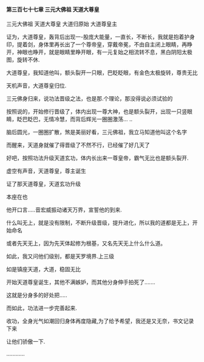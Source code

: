 #### 第三百七十七章 三元大佛祖 天道大尊皇
三元大佛祖
天道大尊皇
大道归原始
大道尊皇主

证为，大道尊皇，轰背后出现一-股庞大能量，一直长，不断长，我就是抱着护身印，提着剑，身体里再长出了一个尊帝皇，穿戴帝冕，不由自主闭上眼睛，再睁开，神眼也睁开，就是眼睛里睁开眼，有一元复始之相流转不息，黑白阴阳太极图，旋转不休.

大道尊皇，我知道他叫，额头裂开一只眼，巴眨眨眼，有金色太极旋转，尊贵无比

天机声音，大道尊皇归位.

三元佛身归来，说功法晋级之法，也是那.个理论，那没得说必须试验的

按照说的，开始修行晋级了，体内出现一尊大神，也是额头裂开，出现一只竖眼睛，眨巴眨巴，无情冷慧，而背后辉光一圈圈激荡... ..

脑后圆光，一圈圈扩散，煞是美丽好看，三元佛祖，我立马知道他叫这个名字

而醒来，天道身就催了得晋级了不然不行，已经催了好几天了

好吧，按照功法升级天道玄功，体内长出来一尊皇帝，霸气无比也是额头裂开.

虚空有声音，天道尊皇，尊主诞生

证了那天道尊皇，天道玄功升级

本座在也

他开口言.....音宏威振动诸天万界，宣誓他的到来.

什么叫无上，就是没有限制，不断升级晋级，提升进化，所以我的道都是无上，开始命名

或者先天无上，因为先天体起修为根基，又名先天无上什么什么道。

如此，我又问他们级别，都是天罗境界.上三级

如是镇座天道，大道，稳固无比

开始天道尊皇诞生，其他不满嫉妒，而其他分身伸手拍死了.......

这就是分身多的好处把.....

而如此，功法进一步完善起来.

收功，全身光气如潮回归身体再度隐藏,为了给予希望，我还是又无奈，书文记录下来

让他们骄傲一下.

............

